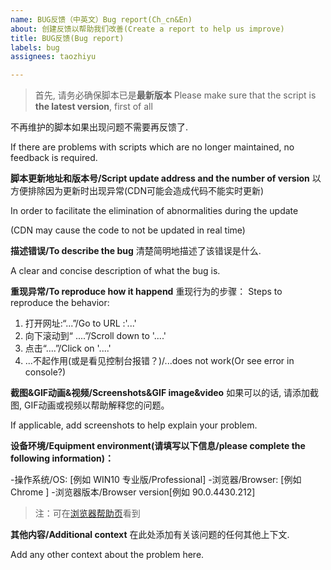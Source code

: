 ```yaml
---
name: BUG反馈（中英文）Bug report(Ch_cn&En)
about: 创建反馈以帮助我们改善(Create a report to help us improve)
title: BUG反馈(Bug report)
labels: bug
assignees: taozhiyu

---
```


> 首先, 请务必确保脚本已是**最新版本**
> Please make sure that the script is **the latest version**, first of all

不再维护的脚本如果出现问题不需要再反馈了.

If there are problems with scripts which are no longer maintained, no feedback is required.

**脚本更新地址和版本号/Script update address and the number of version**
以方便排除因为更新时出现异常(CDN可能会造成代码不能实时更新)

In order to facilitate the elimination of abnormalities during the update

 (CDN may cause the code to not be updated in real time)

**描述错误/To describe the bug**
清楚简明地描述了该错误是什么.

A clear and concise description of what the bug is.

**重现异常/To reproduce how it happend**
重现行为的步骤：
Steps to reproduce the behavior:
1. 打开网址:“...”/Go to URL :'...'
2. 向下滚动到“ ....”/Scroll down to '....'
3. 点击“....”/Click on '....'
4. ...不起作用(或是看见控制台报错？)/...does not work(Or see error in console?)

**截图&GIF动画&视频/Screenshots&GIF image&video**
如果可以的话, 请添加截图, GIF动画或视频以帮助解释您的问题。

If applicable, add screenshots to help explain your problem.

**设备环境/Equipment environment(请填写以下信息/please complete the following information)：**

  -操作系统/OS: [例如 WIN10 专业版/Professional]
  -浏览器/Browser: [例如 Chrome ]
  -浏览器版本/Browser version[例如 90.0.4430.212]
> 注：可在[浏览器帮助页](chrome://settings/help)看到

**其他内容/Additional context**
在此处添加有关该问题的任何其他上下文.

Add any other context about the problem here.

